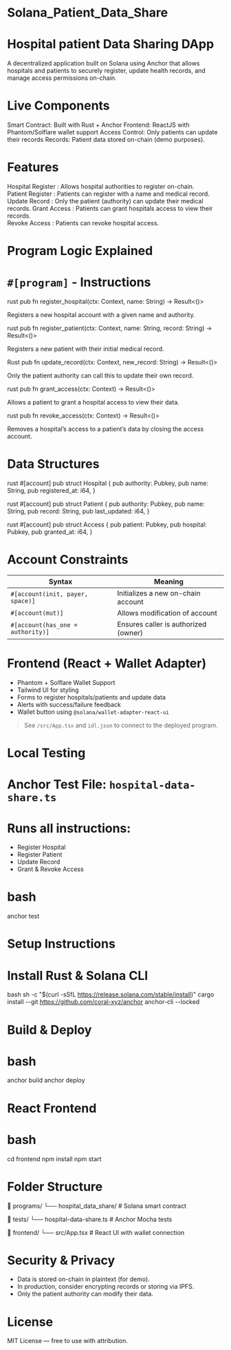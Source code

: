 # Solana_Patient_Data_Share


 # Hospital patient Data Sharing DApp

A decentralized application built on Solana  using  Anchor  that allows hospitals and patients to securely register, update health records, and manage access permissions on-chain. 

# Live Components

 Smart Contract: Built with Rust + Anchor
 Frontend: ReactJS with Phantom/Solflare wallet support
Access Control: Only patients can update their records
Records: Patient data stored on-chain (demo purposes). 

#  Features
  Hospital Register :  Allows hospital authorities to register on-chain.             
  Patient Register :  Patients can register with a name and medical record.         
  Update Record : Only the patient (authority) can update their medical records.
  Grant Access : Patients can grant hospitals access to view their records.     
  Revoke Access : Patients can revoke hospital access.                   

 

# Program Logic Explained

# `#[program]` - Instructions

 rust
pub fn register_hospital(ctx: Context<RegisterHospital>, name: String) -> Result<()>


Registers a new hospital account with a given name and authority.

rust
pub fn register_patient(ctx: Context<RegisterPatient>, name: String, record: String) -> Result<()>


Registers a new patient with their initial medical record.

Rust
pub fn update_record(ctx: Context<UpdateRecord>, new_record: String) -> Result<()>


Only the patient authority can call this to update their own record.

rust
pub fn grant_access(ctx: Context<GrantAccess>) -> Result<()>
 

Allows a patient to grant a hospital access to view their data.

rust
pub fn revoke_access(ctx: Context<RevokeAccess>) -> Result<()>
 

Removes a hospital’s access to a patient’s data by closing the access account.

 

# Data Structures

rust
#[account]
pub struct Hospital {
    pub authority: Pubkey,
    pub name: String,
    pub registered_at: i64,
}


rust
#[account]
pub struct Patient {
    pub authority: Pubkey,
    pub name: String,
    pub record: String,
    pub last_updated: i64,
}


rust
#[account]
pub struct Access {
    pub patient: Pubkey,
    pub hospital: Pubkey,
    pub granted_at: i64,
}


# Account Constraints

| Syntax                            | Meaning                              |
| --------------------------------- | ------------------------------------ |
| `#[account(init, payer, space)]`  | Initializes a new on-chain account   |
| `#[account(mut)]`                 | Allows modification of account       |
| `#[account(has_one = authority)]` | Ensures caller is authorized (owner) |

 

# Frontend (React + Wallet Adapter)

* Phantom + Solflare Wallet Support
* Tailwind UI for styling
* Forms to register hospitals/patients and update data
* Alerts with success/failure feedback
* Wallet button using `@solana/wallet-adapter-react-ui`

> See `/src/App.tsx` and `idl.json` to connect to the deployed program.



# Local Testing

# Anchor Test File: `hospital-data-share.ts`

# Runs all instructions:

  * Register Hospital
  * Register Patient
  * Update Record
  * Grant & Revoke Access

# bash
anchor test 

# Setup Instructions

# Install Rust & Solana CLI

bash
sh -c "$(curl -sSfL https://release.solana.com/stable/install)"
cargo install --git https://github.com/coral-xyz/anchor anchor-cli --locked

# Build & Deploy
# bash
anchor build
anchor deploy

# React Frontend
# bash
cd frontend
npm install
npm start
 

# Folder Structure
 
📁 programs/
  └── hospital_data_share/      # Solana smart contract
  
📁 tests/
  └── hospital-data-share.ts    # Anchor Mocha tests
  
📁 frontend/
  └── src/App.tsx               # React UI with wallet connection 

 

#  Security & Privacy

* Data is stored on-chain in plaintext (for demo).
* In production, consider encrypting records or storing via IPFS.
* Only the patient authority can modify their data.
 

 # License

MIT License — free to use with attribution.



 
